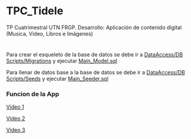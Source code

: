 # TPC_Tidele
TP Cuatrimestral UTN FRGP. Desarrollo: Aplicación de contenido digital (Musica, Video, Libros e Imágenes)
# 
Para crear el esqueleto de la base de datos se debe ir a [DataAccess/DB Scripts/Migrations](DataAccess/DB%20Scripts/Migrations) y ejecutar [Main_Model.sql](DataAccess/DB%20Scripts/Migrations/Main_Model.sql)

Para llenar de datos base a la base de datos se debe ir a [DataAccess/DB Scripts/Seeds](DataAccess/DB%20Scripts/Seeds) y ejecutar [Main_Seeder.sql](DataAccess/DB%20Scripts/Seeds/Main_Seeder.sql)
 
### Funcion de la App
[Video 1](https://www.youtube.com/watch?v=iPNMIsBhz-Q)

[Video 2](https://www.youtube.com/watch?v=oE33AOsOSnQ)

[Video 3](https://www.youtube.com/watch?v=LplH1KGOWS8)
